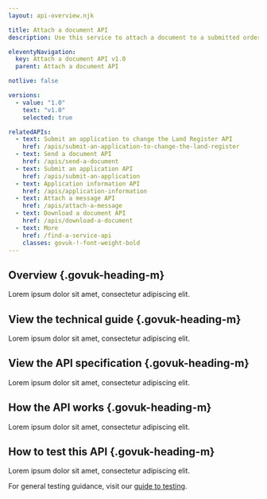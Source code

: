 ```yaml
---
layout: api-overview.njk

title: Attach a document API
description: Use this service to attach a document to a submitted order.

eleventyNavigation:
  key: Attach a document API v1.0
  parent: Attach a document API

notlive: false

versions:
  - value: "1.0"
    text: "v1.0"
    selected: true

relatedAPIs:
  - text: Submit an application to change the Land Register API
    href: /apis/submit-an-application-to-change-the-land-register 
  - text: Send a document API
    href: /apis/send-a-document
  - text: Submit an application API
    href: /apis/submit-an-application
  - text: Application information API
    href: /apis/application-information
  - text: Attach a message API
    href: /apis/attach-a-message
  - text: Download a document API
    href: /apis/download-a-document
  - text: More
    href: /find-a-service-api
    classes: govuk-!-font-weight-bold
---
```


<section>

## Overview {.govuk-heading-m}

Lorem ipsum dolor sit amet, consectetur adipiscing elit.

</section>

<section>

## View the technical guide {.govuk-heading-m}

Lorem ipsum dolor sit amet, consectetur adipiscing elit.

</section>

<section>

## View the API specification {.govuk-heading-m}

Lorem ipsum dolor sit amet, consectetur adipiscing elit.

</section>
  
<section>

## How the API works {.govuk-heading-m}

Lorem ipsum dolor sit amet, consectetur adipiscing elit.

</section>

<section>

## How to test this API {.govuk-heading-m}

Lorem ipsum dolor sit amet, consectetur adipiscing elit.

For general testing guidance, visit our [guide to testing](/a-guide-to-testing).

</section>
